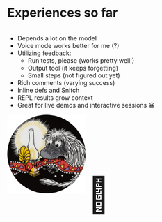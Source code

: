 <div class="slide">

# Experiences so far

<div class="gutters-10 row">
<div class="col-8 column">

- Depends a lot on the model
- Voice mode works better for me (?)
- Utilizing feedback:
  - Run tests, please (works pretty well!)
  - Output tool (it keeps forgetting)
  - Small steps (not figured out yet)
- Rich comments (varying success)
- Inline defs and Snitch
- REPL results grow context
- Great for live demos and interactive sessions 😀

</div>
<div class="col-4 center">
  <img src="images/pappapez.png" alt="Pappapez mascot" style="max-width: 180px; margin-bottom: 32px;" />
  <span style="font-size: 5rem; line-height: 1;">🎤</span>
</div>
</div>
</div>
